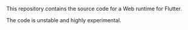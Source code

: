 This repository contains the source code for a Web runtime for Flutter.

The code is unstable and highly experimental.
